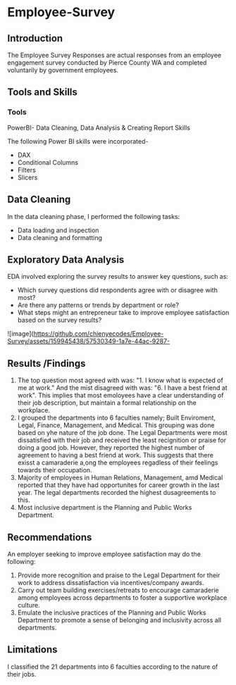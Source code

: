 # Employee-Survey

## Introduction
The Employee Survey Responses are actual responses from an employee engagement survey conducted by Pierce County WA and completed voluntarily by government employees.

## Tools and Skills
### Tools

PowerBI- Data Cleaning, Data Analysis & Creating Report
Skills

The following Power BI skills were incorporated-

- DAX
- Conditional Columns
- Filters
- Slicers

## Data Cleaning

In the data cleaning phase, I performed the following tasks:

- Data loading and inspection
- Data cleaning and formatting

## Exploratory Data Analysis

EDA involved exploring the survey results to answer key questions, such as: 

- Which survey questions did respondents agree with or disagree with most?
- Are there any patterns or trends by department or role?
- What steps might an entrepreneur take to improve employee satisfaction based on the survey results?

![image](https://github.com/chienyecodes/Employee-Survey/assets/159945438/57530349-1a7e-44ac-9287-



## Results /Findings
1. The top question most agreed with was: "1. I know what is expected of me at work." And the mist disagreed with was: "6. I have a best friend at work". This implies that most emoloyees have a clear understanding of their job description, but maintain a formal relationship on the workplace.
2. I grouped the departments into 6 faculties namely; Built Enviroment, Legal, Finance, Management, and Medical. This grouping was done based on yhe nature of the job done. The Legal Departments were most dissatisfied with their job and received the least recignition or praise for doing a good job. However, they reported the highest number of agreement to having a best friend at work. This suggests that there exisst a camaraderie a,ong the employees regadless of their feelings towards their occupation.
3. Majority of employees in Human Relations, Management, amd Medical reported that they have had opportunites for career growth in the last year. The legal departments recorded the highest dusagreements to this.
4. Most inclusive department is the Planning and Public Works Department.

## Recommendations
An employer seeking to improve employee satisfaction may do the following:
1. Provide more recognition and praise to the Legal Department for their work to address dissatisfaction via incentives/company awards.
2. Carry out team building exercises/retreats to encourage camaraderie among employees across departments to foster a supportive workplace culture.
3. Emulate the inclusive practices of the Planning and Public Works Department to promote a sense of belonging and inclusivity across all departments.

## Limitations
I classified the 21 departments into 6 faculties according to the nature of their jobs.
